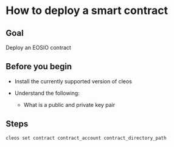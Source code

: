 # How to deploy a smart contract

## Goal

Deploy an EOSIO contract

## Before you begin

* Install the currently supported version of cleos

* Understand the following:
  * What is a public and private key pair

## Steps

```shell
cleos set contract contract_account contract_directory_path
```